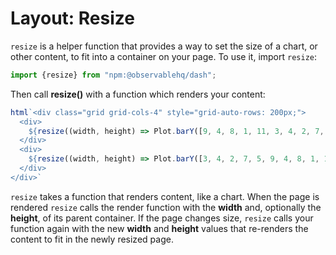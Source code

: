 # Layout: Resize

`resize` is a helper function that provides a way to set the size of a chart, or other content, to fit into a container on your page.  To use it, import `resize`:

```js echo
import {resize} from "npm:@observablehq/dash";
```

Then call **resize()** with a function which renders your content:

```js echo
html`<div class="grid grid-cols-4" style="grid-auto-rows: 200px;">
  <div>
    ${resize((width, height) => Plot.barY([9, 4, 8, 1, 11, 3, 4, 2, 7, 5]).plot({width, height}))}
  </div>
  <div>
    ${resize((width, height) => Plot.barY([3, 4, 2, 7, 5, 9, 4, 8, 1, 11]).plot({width, height}))}
  </div>
</div>`
```

`resize` takes a function that renders content, like a chart.  When the page is rendered `resize` calls the render function with the **width** and, optionally the **height**, of its parent container.  If the page changes size, `resize` calls your function again with the new **width** and **height** values that re-renders the content to fit in the newly resized page.
